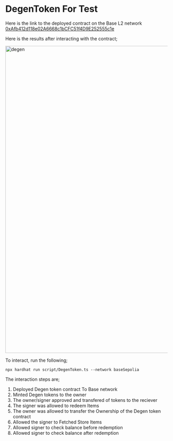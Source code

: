 # DegenToken For Test

 Here is the link to the deployed contract on the Base L2 network
[0xAfb412d118e02A6668c1bCFC51f4D9E252555c1e](https://sepolia.basescan.org/address/0xafb412d118e02a6668c1bcfc51f4d9e252555c1e)


Here is the results after interacting with the contract;

<img width="955" alt="degen" src="https://github.com/user-attachments/assets/bdfb5173-ead5-46e4-8d42-82cadf64f86b">

To interact, run the following;

```
npx hardhat run script/DegenToken.ts --network baseSepolia
```
The interaction steps are;
1.  Deployed Degen token contract To Base network
2.  Minted Degen tokens to the owner
3.  The owner/signer approved and transfered of tokens to the reciever
4.  The signer was allowed to redeem Items
5.  The owner was allowed to transfer the Ownership of the Degen token contract
6.  Allowed the signer to Fetched Store Items
7.  Allowed signer to check balance before redemption
8.  Allowed signer to check balance after redemption
